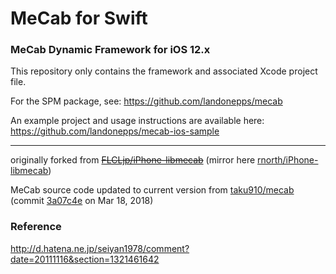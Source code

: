 MeCab for Swift
=====
### MeCab Dynamic Framework for iOS 12.x

This repository only contains the framework and associated Xcode project file.

For the SPM package, see: https://github.com/landonepps/mecab

An example project and usage instructions are available here: https://github.com/landonepps/mecab-ios-sample

***

originally forked from
[~~FLCLjp/iPhone-libmecab~~](https://github.com/FLCLjp/iPhone-libmecab) (mirror here
[rnorth/iPhone-libmecab](https://github.com/rnorth/iPhone-libmecab))

MeCab source code updated to current version from [taku910/mecab](https://github.com/taku910/mecab)
(commit [3a07c4e](https://github.com/taku910/mecab/commit/3a07c4eefaffb4e7a0690a7f4e5e0263d3ddb8a3) on Mar 18, 2018)

### Reference
http://d.hatena.ne.jp/seiyan1978/comment?date=20111116&section=1321461642
